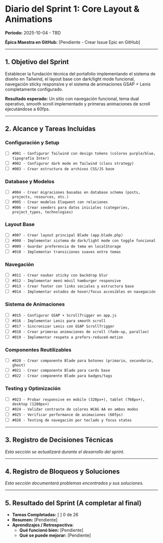 # Diario del Sprint 1: Core Layout & Animations

**Periodo:** 2025-10-04 - TBD

**Épica Maestra en GitHub:** [Pendiente - Crear Issue Epic en GitHub]

---

## 1. Objetivo del Sprint

Establecer la fundación técnica del portafolio implementando el sistema de diseño en Tailwind, el layout base con dark/light mode funcional, navegación sticky responsive y el sistema de animaciones GSAP + Lenis completamente configurado.

**Resultado esperado:** Un sitio con navegación funcional, tema dual operativo, smooth scroll implementado y primeras animaciones de scroll ejecutándose a 60fps.

---

## 2. Alcance y Tareas Incluidas

### Configuración y Setup
- [ ] `#001 - Configurar Tailwind con design tokens (colores purple/blue, tipografía Inter)`
- [ ] `#002 - Configurar dark mode en Tailwind (class strategy)`
- [ ] `#003 - Crear estructura de archivos CSS/JS base`

### Database y Modelos
- [ ] `#004 - Crear migraciones basadas en database schema (posts, projects, resources, etc.)`
- [ ] `#005 - Crear modelos Eloquent con relaciones`
- [ ] `#006 - Crear seeders para datos iniciales (categories, project_types, technologies)`

### Layout Base
- [ ] `#007 - Crear layout principal Blade (app.blade.php)`
- [ ] `#008 - Implementar sistema de dark/light mode con toggle funcional`
- [ ] `#009 - Guardar preferencia de tema en localStorage`
- [ ] `#010 - Implementar transiciones suaves entre temas`

### Navegación
- [ ] `#011 - Crear navbar sticky con backdrop blur`
- [ ] `#012 - Implementar menú móvil hamburger responsive`
- [ ] `#013 - Crear footer con links sociales y estructura base`
- [ ] `#014 - Implementar estados de hover/focus accesibles en navegación`

### Sistema de Animaciones
- [ ] `#015 - Configurar GSAP + ScrollTrigger en app.js`
- [ ] `#016 - Implementar Lenis para smooth scroll`
- [ ] `#017 - Sincronizar Lenis con GSAP ScrollTrigger`
- [ ] `#018 - Crear primeras animaciones de scroll (fade-up, parallax)`
- [ ] `#019 - Implementar respeto a prefers-reduced-motion`

### Componentes Reutilizables
- [ ] `#020 - Crear componente Blade para botones (primario, secundario, ghost)`
- [ ] `#021 - Crear componente Blade para cards base`
- [ ] `#022 - Crear componente Blade para badges/tags`

### Testing y Optimización
- [ ] `#023 - Probar responsive en mobile (320px+), tablet (768px+), desktop (1280px+)`
- [ ] `#024 - Validar contraste de colores WCAG AA en ambos modos`
- [ ] `#025 - Verificar performance de animaciones (60fps)`
- [ ] `#026 - Testing de navegación por teclado y focus states`

---

## 3. Registro de Decisiones Técnicas

*Esta sección se actualizará durante el desarrollo del sprint.*

---

## 4. Registro de Bloqueos y Soluciones

*Esta sección documentará problemas encontrados y sus soluciones.*

---

## 5. Resultado del Sprint (A completar al final)

*   **Tareas Completadas:** [ ] 0 de 26
*   **Resumen:** [Pendiente]
*   **Aprendizajes / Retrospectiva:**
    *   **Qué funcionó bien:** [Pendiente]
    *   **Qué se puede mejorar:** [Pendiente]
